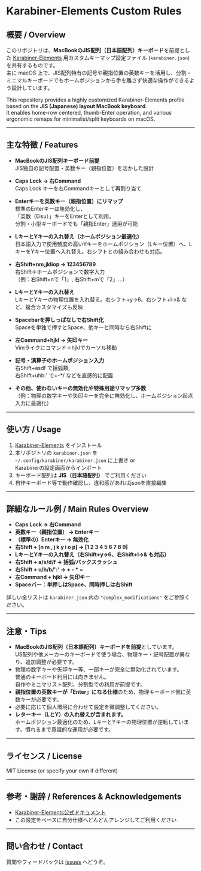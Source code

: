 # Karabiner-Elements Custom Rules

## 概要 / Overview

このリポジトリは、**MacBookのJIS配列（日本語配列）キーボード**を前提とした [Karabiner-Elements](https://karabiner-elements.pqrs.org/) 用カスタムキーマップ設定ファイル (`karabiner.json`) を共有するものです。  
主に macOS 上で、JIS配列特有の記号や親指位置の英数キーを活用し、分割・ミニマルキーボードでもホームポジションから手を離さず快適な操作ができるよう設計しています。

This repository provides a highly customized Karabiner-Elements profile based on the **JIS (Japanese) layout MacBook keyboard**.  
It enables home-row centered, thumb-Enter operation, and various ergonomic remaps for minimalist/split keyboards on macOS.

---

## 主な特徴 / Features

- **MacBookのJIS配列キーボード前提**  
  JIS独自の記号配置・英数キー（親指位置）を活かした設計

- **Caps Lock → 右Command**  
  Caps Lock キーを右Commandキーとして再割り当て

- **Enterキーを英数キー（親指位置）にリマップ**  
  標準のEnterキーは無効化し、  
  「英数（Eisu）」キーをEnterとして利用。  
  分割・小型キーボードでも「親指Enter」運用が可能

- **LキーとYキーの入れ替え（ホームポジション最適化）**  
  日本語入力で使用頻度の高いYキーをホームポジション（Lキー位置）へ、LキーをYキー位置へ入れ替え。右シフトとの組み合わせも対応。

- **右Shift+nm,jkliop → 123456789**  
  右Shift＋ホームポジションで数字入力  
  （例：右Shift+nで「1」, 右Shift+mで「2」...）

- **LキーとYキーの入れ替え**  
  LキーとYキーの物理位置を入れ替え。右シフト+y→6、右シフト+l→& など、複合カスタマイズも反映

- **Spacebarを押しっぱなしで右Shift化**  
  Spaceを単独で押すとSpace、他キーと同時なら右Shiftに

- **左Command+hjkl → 矢印キー**  
  Vimライクにコマンド＋hjklでカーソル移動

- **記号・演算子のホームポジション入力**  
  右Shift+asdf で括弧類,  
  右Shift+uhb:' で+-*/ などを直感的に配置

- **その他、使わないキーの無効化や特殊用途リマップ多数**  
  （例：物理の数字キーや矢印キーを完全に無効化し、ホームポジション起点入力に最適化）

---

## 使い方 / Usage

1. [Karabiner-Elements](https://karabiner-elements.pqrs.org/) をインストール
2. 本リポジトリの `karabiner.json` を  
   `~/.config/karabiner/karabiner.json` に上書き or  
   Karabinerの設定画面からインポート
3. キーボード配列は **JIS（日本語配列）** でご利用ください
4. 自作キーボード等で動作確認し、違和感があればjsonを直接編集

---

## 詳細なルール例 / Main Rules Overview

- **Caps Lock → 右Command**
- **英数キー（親指位置） → Enterキー**
- **（標準の）Enterキー → 無効化**
- **右Shift + [n m , j k y i o p] → [1 2 3 4 5 6 7 8 9]**
- **LキーとYキーの入れ替え（右Shift+y→6、右Shift+l→& も対応）**
- **右Shift + a/s/d/f → 括弧/バックスラッシュ**
- **右Shift + u/h/b/':' → + - * =**
- **左Command + hjkl → 矢印キー**
- **Spaceバー：単押しはSpace、同時押しは右Shift**

詳しい全リストは `karabiner.json` 内の `"complex_modifications"` をご参照ください。

---

## 注意・Tips

- **MacBookのJIS配列（日本語配列）キーボードを前提**としています。  
  US配列や他メーカーのキーボードで使う場合、物理キー・記号配置が異なり、追加調整が必要です。
- 物理の数字キーや矢印キー等、一部キーが完全に無効化されています。  
  普通のキーボード利用には向きません。  
  自作やミニマリスト配列、分割型での利用が前提です。
- **親指位置の英数キーが「Enter」になる仕様**のため、物理キーボード側に英数キーが必要です。
- 必要に応じて個人環境に合わせて設定を微調整してください。
- **レターキー（LとY）の入れ替えが含まれます。**  
  ホームポジション最適化のため、LキーとYキーの物理位置が逆転しています。慣れるまで意識的な運用が必要です。

---

## ライセンス / License

MIT License (or specify your own if different)

---

## 参考・謝辞 / References & Acknowledgements

- [Karabiner-Elements公式ドキュメント](https://karabiner-elements.pqrs.org/docs/json/)
- この設定をベースに自分仕様へどんどんアレンジしてご利用ください

---

## 問い合わせ / Contact

質問やフィードバックは [Issues](https://github.com/khidaka/Hkprofile/issues) へどうぞ。

